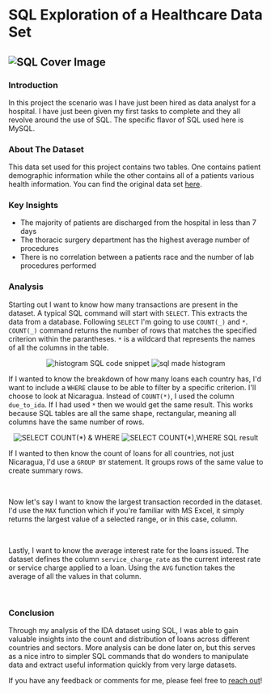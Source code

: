 # SQL Exploration of a Healthcare Data Set

![SQL Cover Image](images/sql-2_cover-image_module_5.jpg)
---

### Introduction
In this project the scenario was I have just been hired as data analyst for a hospital. I have just been given my first tasks to complete and they all revolve around the use of SQL. The specific flavor of SQL used here is MySQL.

### About The Dataset

This data set used for this project contains two tables. One contains patient demographic information while the other contains all of a patients various health information. You can find the original data set [here](https://www.kaggle.com/code/iabhishekofficial/prediction-on-hospital-readmission/data?select=diabetic_data.csv).

### Key Insights

- The majority of patients are discharged from the hospital in less than 7 days
- The thoracic surgery department has the highest average number of procedures
- There is no correlation between a patients race and the number of lab procedures performed

### Analysis



Starting out I want to know how many transactions are present in the dataset.  A typical SQL command will start with `SELECT`. This extracts the data from a database. Following `SELECT` I'm going to use `COUNT(_)` and `*`. `COUNT(_)` command returns the number of rows that matches the specified criterion within the parantheses. `*` is a wildcard that represents the names of all the columns in the table.

<p align="center">
  <img src="/images/1_Mod5_Histograms.png" alt="histogram SQL code snippet">
  <img src="/images/sql_histogram_result.png" alt="sql made histogram">
</p>

If I wanted to know the breakdown of how many loans each country has, I'd want to include a `WHERE` clause to be able to filter by a specific criterion.  I'll choose to look at Nicaragua.  Instead of `COUNT(*)`, I used the column `due_to_ida`.  If I had used `*` then we would get the same result.  This works because SQL tables are all the same shape, rectangular, meaning all columns have the same number of rows.

<p align="center">
  <img src="/images/6.png" alt="SELECT COUNT(*) & WHERE">
   <img src="/images/6-SQLResult_COUNT&WHERE.png" alt="SELECT COUNT(*),WHERE SQL result">
</p>

If I wanted to then know the count of loans for all countries, not just Nicaragua, I'd use a `GROUP BY` statement.  It groups rows of the same value to create summary rows.

<p align="center">
  <img src="/images/7.png" alt="">
   <img src="/images/8.jpg" alt="">
</p>

Now let's say I want to know the largest transaction recorded in the dataset.  I'd use the `MAX` function which if you're familiar with MS Excel, it simply returns the largest value of a selected range, or in this case, column.

<p align="center">
  <img src="/images/9.1.png" alt="">
   <img src="/images/10-SQLResult_MAX.png" alt="">
</p>

Lastly, I want to know the average interest rate for the loans issued. The dataset defines the column `service_charge_rate` as the current interest rate or service charge applied to a loan.  Using the `AVG` function takes the average of all the values in that column.

<p align="center">
  <img src="/images/13.png" alt="">
   <img src="/images/14-SQLResult-AVG.png" alt="">
</p>


### Conclusion

Through my analysis of the IDA dataset using SQL, I was able to gain valuable insights into the count and distribution of loans across different countries and sectors. More analysis can be done later on, but this serves as a nice intro to simpler SQL commands that do wonders to manipulate data and extract useful information quickly from very large datasets.

If you have any feedback or comments for me, please feel free to [reach out](https://www.linkedin.com/in/gregory-santoro/)!
